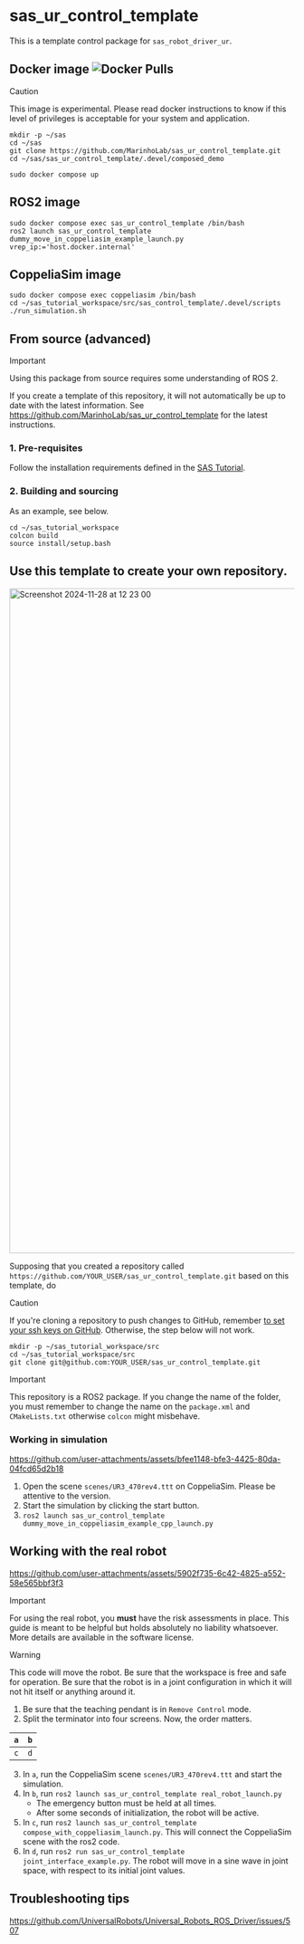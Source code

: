 # sas_ur_control_template

This is a template control package for `sas_robot_driver_ur`. 

## Docker image ![Docker Pulls](https://img.shields.io/docker/pulls/murilomarinho/sas_ros_jazzy_ur_control_template)

> [!CAUTION]
> This image is experimental. Please read docker instructions to know if this level of privileges is acceptable for
> your system and application.

```commandline
mkdir -p ~/sas
cd ~/sas
git clone https://github.com/MarinhoLab/sas_ur_control_template.git
cd ~/sas/sas_ur_control_template/.devel/composed_demo

sudo docker compose up
```

## ROS2 image

```commandline
sudo docker compose exec sas_ur_control_template /bin/bash
ros2 launch sas_ur_control_template dummy_move_in_coppeliasim_example_launch.py vrep_ip:='host.docker.internal'
```

## CoppeliaSim image

```commandline
sudo docker compose exec coppeliasim /bin/bash
cd ~/sas_tutorial_workspace/src/sas_control_template/.devel/scripts
./run_simulation.sh
```

## From source (advanced)

> [!IMPORTANT]
> Using this package from source requires some understanding of ROS 2. 

If you create a template of this repository, it will not automatically be up to date with the latest information.
See https://github.com/MarinhoLab/sas_ur_control_template for the latest instructions.

### 1. Pre-requisites

Follow the installation requirements defined in the [SAS Tutorial](https://ros2-tutorial.readthedocs.io/en/latest/sas/installation.html).

### 2. Building and sourcing

As an example, see below.

```
cd ~/sas_tutorial_workspace
colcon build
source install/setup.bash
```

## Use this template to create your own repository.

<img width="1175" alt="Screenshot 2024-11-28 at 12 23 00" src="https://github.com/user-attachments/assets/6d030baa-5c0b-403b-a807-79248a54cb0a">

Supposing that you created a repository called `https://github.com/YOUR_USER/sas_ur_control_template.git` based on this template, do
 
> [!CAUTION]
> If you're cloning a repository to push changes to GitHub, remember [to set your ssh keys on GitHub](https://docs.github.com/en/authentication/connecting-to-github-with-ssh/adding-a-new-ssh-key-to-your-github-account). 
> Otherwise, the step below will not work.
 
```commandLine
mkdir -p ~/sas_tutorial_workspace/src
cd ~/sas_tutorial_workspace/src
git clone git@github.com:YOUR_USER/sas_ur_control_template.git
```

> [!IMPORTANT]
> This repository is a ROS2 package. If you change the name of the folder, you must remember to change the name on the `package.xml` and `CMakeLists.txt` otherwise `colcon` might misbehave.


### Working in simulation

https://github.com/user-attachments/assets/bfee1148-bfe3-4425-80da-04fcd65d2b18

1. Open the scene `scenes/UR3_470rev4.ttt` on CoppeliaSim. Please be attentive to the version.
2. Start the simulation by clicking the start button.
3. `ros2 launch sas_ur_control_template dummy_move_in_coppeliasim_example_cpp_launch.py`

## Working with the real robot

https://github.com/user-attachments/assets/5902f735-6c42-4825-a552-58e565bbf3f3

> [!IMPORTANT]
> For using the real robot, you **must** have the risk assessments in place. 
> This guide is meant to be helpful but holds absolutely no liability whatsoever. More details are available in the software license.

> [!WARNING]
> This code will move the robot. Be sure that the workspace is free and safe for operation.
> Be sure that the robot is in a joint configuration in which it will not hit itself or anything around it. 

1. Be sure that the teaching pendant is in `Remove Control` mode.  
2. Split the terminator into four screens. Now, the order matters.

| `a` | `b` |
|-----|-----|
| `c` | `d` |

3. In `a`, run the CoppeliaSim scene `scenes/UR3_470rev4.ttt` and start the simulation.
4. In `b`, run `ros2 launch sas_ur_control_template real_robot_launch.py`
   - The emergency button must be held at all times.
   - After some seconds of initialization, the robot will be active. 
6. In `c`, run `ros2 launch sas_ur_control_template compose_with_coppeliasim_launch.py`. This will connect the CoppeliaSim scene with the ros2 code.
7. In `d`, run `ros2 run sas_ur_control_template joint_interface_example.py`. The robot will move in a sine wave in joint space, with respect to its initial joint values.

## Troubleshooting tips

https://github.com/UniversalRobots/Universal_Robots_ROS_Driver/issues/507
